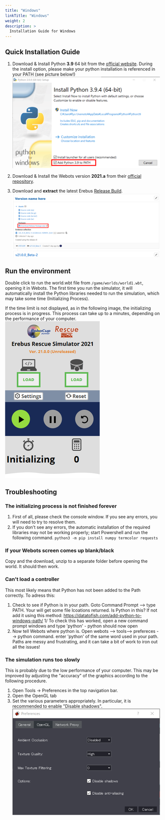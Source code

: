 ```yaml
---
title: "Windows"
linkTitle: "Windows"
weight: 2
description: >
  Installation Guide for Windows
---
```


## Quick Installation Guide
1. Download & Install Python **3.9** 64 bit from the [official website](https://www.python.org/ftp/python/3.9.4/python-3.9.4-amd64.exe). During the install option, please make your python installation is referenced in your PATH (see picture below!)
![](python-path.png)

1. Download & Install the Webots version **2021.a** from their [official repository](https://github.com/cyberbotics/webots/releases/download/R2021a/webots-R2021a_setup.exe).

1. Download and **extract** the latest Erebus [Release Build](https://gitlab.com/rcj-rescue-tc/erebus/erebus/-/releases).
![](download_erebus.png)


## Run the environment
Double click to run the world.wbt file from `/game/worlds/world1.wbt`, opening it in Webots.
The first time you run the simulator, it will automatically install the Python libraries needed to run the simulation, which may take some time (Initializing Process).

If the time limit is not displayed, as in the following image, the initializing process is in progress. This process can take up to a minutes, depending on the performance of your computer.  
![](initializing.png)


## Troubleshooting
### The initializing process is not finished forever
1. First of all, please check the console window. If you see any errors, you will need to try to resolve them.
2. If you don't see any errors, the automatic installation of the required libraries may not be working properly; start Powershell and run the following command.
  `python3 -m pip install numpy termcolor requests`

### If your Webots screen comes up blank/black
Copy and the download, unzip to a separate folder before opening the world. It should then work.

### Can't load a controller
This most likely means that Python has not been added to the Path correctly. To adress this:

1. Check to see if Python is in your path. Goto Command Prompt --> type PATH. Your will get some file lcoations returned. Is Python in this? If not add it using this method: https://datatofish.com/add-python-to-windows-path/
1/ To check this has worked, open a new command prompt windows and type 'python' - python should now open
1. Now tell Webots where python is. Open webots --> tools--> prefereces --> python command. enter 'python' of the same word used in your path.
Paths are messy and frustrating, and it can take a bit of work to iron out all the issues!

### The simulation runs too slowly
This is probably due to the low performance of your computer. This may be improved by adjusting the "accuracy" of the graphics according to the following procedure.
1. Open Tools -> Preferences in the top navigation bar.
2. Open the OpenGL tab
3. Set the various parameters appropriately. In particular, it is recommended to enable "Disable shadows".
![](opengl.png)